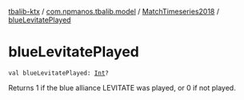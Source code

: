 [tbalib-ktx](../../index.md) / [com.npmanos.tbalib.model](../index.md) / [MatchTimeseries2018](index.md) / [blueLevitatePlayed](./blue-levitate-played.md)

# blueLevitatePlayed

`val blueLevitatePlayed: `[`Int`](https://kotlinlang.org/api/latest/jvm/stdlib/kotlin/-int/index.html)`?`

Returns 1 if the blue alliance LEVITATE was played, or 0 if not played.

